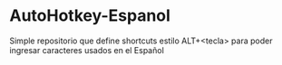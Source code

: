 # AutoHotkey-Espanol
Simple repositorio que define shortcuts estilo ALT+&lt;tecla> para poder ingresar caracteres usados en el Español
